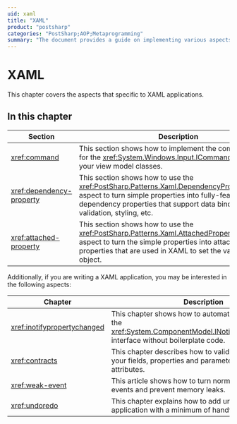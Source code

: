 ```yaml
---
uid: xaml
title: "XAML"
product: "postsharp"
categories: "PostSharp;AOP;Metaprogramming"
summary: "The document provides a guide on implementing various aspects specific to XAML applications using PostSharp, including command pattern, dependency properties, and attached properties."
---
```

# XAML

This chapter covers the aspects that specific to XAML applications.


## In this chapter

| Section | Description |
|---------|-------------|
| <xref:command> | This section shows how to implement the command pattern for the <xref:System.Windows.Input.ICommand> properties of your view model classes.  |
| <xref:dependency-property> | This section shows how to use the <xref:PostSharp.Patterns.Xaml.DependencyPropertyAttribute> aspect to turn simple properties into fully-featured dependency properties that support data binding, validation, styling, etc.  |
| <xref:attached-property> | This section shows how to use the <xref:PostSharp.Patterns.Xaml.AttachedPropertyAttribute> aspect to turn the simple properties into attached properties that are used in XAML to set the value on any object.  |

Additionally, if you are writing a XAML application, you may be interested in the following aspects:

| Chapter | Description |
|---------|-------------|
| <xref:inotifypropertychanged> | This chapter shows how to automatically implement the <xref:System.ComponentModel.INotifyPropertyChanged> interface without boilerplate code.  |
| <xref:contracts> | This chapter describes how to validate the value of your fields, properties and parameters with custom attributes. |
| <xref:weak-event> | This article shows how to turn normal events into weak events and prevent memory leaks. |
| <xref:undoredo> | This chapter explains how to add undo/redo to your application with a minimum of handwritten code. |


